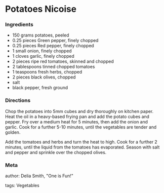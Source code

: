 # Potatoes Nicoise

### Ingredients
 * 150 grams potatoes, peeled
 * 0.25 pieces Green pepper, finely chopped
 * 0.25 pieces Red pepper, finely chopped
 * 1 small onion, finely chopped
 * 1 cloves garlic, finely chopped
 * 2 pieces ripe red tomatoes, skinned and chopped
 * 2 tablespoons tinned chopped tomatoes
 * 1 teaspoons fresh herbs, chopped
 * 2 pieces black olives, chopped
 * salt
 * black pepper, fresh ground

### Directions

Chop the potatoes into 5mm cubes and dry thoroughly on kitchen paper.  Heat the oil in a heavy-based frying pan and add the potato cubes and pepper.  Fry over a medium heat for 5 minutes, then add the onion and garlic.  Cook for a further 5-10 minutes, until the vegetables are tender and golden.

Add the tomatoes and herbs and turn the heat to high.  Cook for a further 2 minutes, until the liquid from the tomatoes has evaporated.  Season with salt and pepper and sprinkle over the chopped olives.

### Meta
author: Delia Smith, "One is Fun!"

tags: Vegetables

